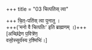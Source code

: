+++
title = "03 चित्पतिस् त्वा"

+++
चि॒त्-पति॑स् त्वा पुनातु ।  
+++('मनो वै चित्पतिः' इति ब्राह्मणम् ।)+++  
[अच्छि॑द्रेण प॒वित्रे॑ण॒  
वसो॒स्सूर्य॑स्य र॒श्मिभिः॑।]